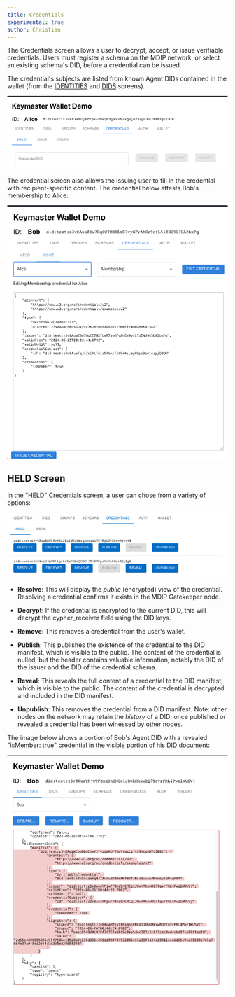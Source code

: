 ```yaml
---
title: Credentials
experimental: true
author: Christian
---
```


The Credentials screen allows a user to decrypt, accept, or issue verifiable credentials. Users must register  a schema on the MDIP network, or select an existing schema's DID, before a credential can be issued.

The credential's subjects are listed from known Agent DIDs contained in the wallet (from the [IDENTITIES](./identities) and [DIDS](./dids) screens).

![Credentials screen](credentials-screen.png)

The credential screen also allows the issuing user to fill in the credential with recipient-specific content. The credential below attests Bob's membership to Alice:

![Issue Credential](issue-credential.png)

## HELD Screen

In the "HELD" Credentials screen, a user can chose from a variety of options:

![Held Credentials](held-credentials.png)

- **Resolve**: This will display the *public* (encrypted) view of the credential. Resolving a credential confirms it exists in the MDIP Gatekeeper node.

- **Decrypt**: If the credential is encrypted to the current DID, this will decrypt the cypher_receiver field using the DID keys.

- **Remove**: This removes a credential from the user's wallet.

- **Publish**: This publishes the existence of the credential to the DID manifest, which is visible to the public. The content of the credential is nulled, but the header contains valuable information, notably the DID of the issuer and the DID of the credential schema.

- **Reveal**: This reveals the full content of a credential to the DID manifest, which is visible to the public. The content of the credential is decrypted and included in the DID manifest.

- **Unpublish**: This removes the credential from a DID manifest. Note: other nodes on the network may retain the *history* of a DID; once published or revealed a credential has been winessed by other nodes.

The image below shows a portion of Bob's Agent DID with a revealed "isMember: true" credential in the visible portion of his DID document:

![revealed membership](revealed-membership.png)
